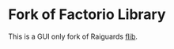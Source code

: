 # Fork of Factorio Library

This is a GUI only fork of Raiguards [flib](https://github.com/factoriolib/flib).
